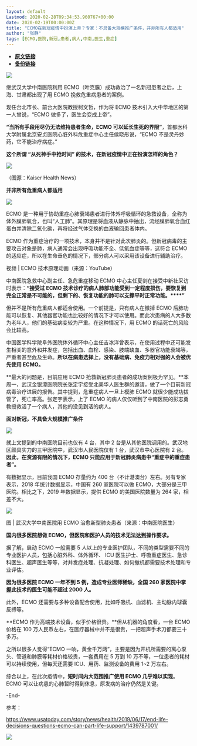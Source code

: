 ```yaml
---
layout: default
Lastmod: 2020-02-28T09:34:53.960767+00:00
date: 2020-02-19T00:00:00Z
title: "ECMO在新冠疫情中扮演上帝？专家：不具备大规模推广条件，并非所有人都适用"
author: "张静"
tags: [ECMO,医院,新冠,患者,病人,中南,医生,重症]
---
```


* [**原文链接**](http://mp.weixin.qq.com/s?__biz=MzA3NTIyODUzNA==&mid=2649582694&idx=6&sn=eaa694ad1cce48647484c67840d6e303&chksm=876a787fb01df169dc3167abbca97a4f867608fc163f1f9a453fd979c9386970ead7679db261#rd)
* [**备份链接**](http://archive.is/GnVKE)


![](/images/post/226dd37c5feec2904bef4c2cb81adc28.jpg)

继武汉大学中南医院利用 ECMO（叶克膜）成功救治了一名新冠患者之后，上海、甘肃都出现了用 ECMO 挽救危重病患者的案例。

现任台北市长、前台大医院教授柯文哲，作为将 ECMO 技术引入大中华地区的第一人曾说，“ECMO 做多了，医生会变成上帝”。

**“当所有手段用尽仍无法维持患者生命，ECMO 可以延长生死的界限”**，首都医科大学附属北京安贞医院心脏外科危重症中心主任侯晓彤说，“ECMO 不是灵丹妙药，它不能治疗病症。”

**这个所谓 “从死神手中抢时间” 的技术，在新冠疫情中正在扮演怎样的角色？**

![](/images/post/0039d7766323ee23a13bd6d3bc5d7756.jpg)

（图源：Kaiser Health News）

**并非所有危重病人都适用**

![](/images/post/989fe6da862f54d65a0430ba9570152d.jpg)

ECMO 是一种用于协助重症心肺衰竭患者进行体外呼吸循环的急救设备，全称为体外膜肺氧合，也叫“人工肺”。其原理是将血液从静脉中抽出，流经膜肺氧合血红蛋白并清除二氧化碳，再将经过气体交换的血液输回患者体内。

ECMO 作为重症治疗的一项技术，本身并不是针对此次肺炎的。但新冠病毒的主要攻击对象是肺，病人通常会出现呼吸功能不全、低氧血症等等，这符合 ECMO 的适应症，所以在生命垂危的情况下，部分病人可以采用该设备进行辅助治疗。

视频 | ECMO 技术原理动画（来源：YouTube）

中南医院急救中心副主任、急危重症移动 ECMO 中心主任夏剑在接受中新社采访时表示：**“接受过 ECMO 技术诊疗的病人肺部功能受到一定程度损伤，要恢复到完全正常是不可能的，但剩下的、恢复功能的肺可以支撑平时正常功能。****”**

但并不是所有危重病人都适合使用。一个前提是，只有病人在撤掉 ECMO 后肺功能可以恢复、其他器官功能也比较好的情况下才可以使用。而此次患病的人大多数为老年人，他们的基础病变较为严重。在这种情况下，用 ECMO 的话死亡的风险会比较高。

中国医学科学院阜外医院体外循环中心主任吉冰洋曾表示，在使用过程中还可能发生相关的意外和并发症，包括出血、血栓、感染、肢端缺血、多器官功能衰竭等，严重者甚至危及生命。**所以在病患选择上，没有基础病、免疫力相对强的人会被优先使用 ECMO。**

**最大的问题是，目前应用 ECMO 抢救新冠肺炎患者的成功案例极为罕见。**本周一，武汉金银潭医院院长张定宇接受北美华人医生群的邀请，做了一个目前新冠病毒治疗进展的报告。其中提到，危重症病人一旦上模肺 ECMO 就很少能成功拔管了，死亡率高。张定宇表示，上了 ECMO 的病人仅仅听到了中南医院的彭志勇教授救活了一个病人，其他的没见到活的病人。

**面对新冠，不具备大规模推广条件**

![](/images/post/989fe6da862f54d65a0430ba9570152d.jpg)

就上文提到的中南医院目前也仅有 4 台，其中 2 台是从其他医院调用的。武汉地区颇具实力的三甲医院中，武汉市人民医院仅有 1 台，武汉市中心医院有 2 台。**因此，在资源有限的情况下，ECMO 只能应用于新冠肺炎病患中“重症中的重症患者”。**

有数据显示，目前我国 ECMO 存量约为 400 台（不计港澳台）左右。另有专家表示，2018 年统计数据显示，中国有 260 家医院可以做 ECMO，大部分是三甲医院。相比之下，2019 年数据显示，提供 ECMO 的美国医院数量为 264 家，相差不大。

![](/images/post/b38c1f8ffc97196b53f9689bba74c79f.jpg)

图 | 武汉大学中南医院用 ECMO 治愈新型肺炎患者（来源：中南医院医生）

**国内很多医院想做 ECMO，但医院和医护人员的技术无法达到操作要求。**

据了解，启动 ECMO 一般需要 5 人以上的专业医护团队，不同的类型需要不同的专业医护人员，包括心脏外科、体外循环、 ICU 医生护士、呼吸重症医生、急诊科医生、超声医生等等，对并发症处理、抗凝处理、如何撤机都需要技术处理和专业评估。

**因为很多医院 ECMO 一年不到 5 例，造成专业医师稀缺，全国 260 家医院中掌握此技术的医生可能不超过 2000 人。**

此外，ECMO 还需要与多种设备配合使用，比如呼吸机、血滤机、主动脉内球囊反搏等。

**ECMO 作为高端技术设备，似乎价格很贵。**但从机器的角度看，一台 ECMO 价格在 100 万人民币左右，在医疗器械中并不是很贵，一把超声手术刀都要三十多万。

之所以很多人觉得“ECMO 一响，黄金千万两”，主要是因为开机所需要的离心泵头、管道和肺膜等耗材价格较贵，一套费用在 5 万到 10 万不等，一位患者的耗材可以持续使用，但每天还需要 ICU、用药、监测设备的费用 1~2 万左右。

综合以上，在此次疫情中，**短时间内大范围推广使用 ECMO 几乎难以实现**。 ECMO 可以让病患的心肺暂时得到休息，原发病的治疗仍然是关键。

\-End-

参考：

https://www.usatoday.com/story/news/health/2019/06/17/end-life-decisions-questions-ecmo-can-part-life-support/1439787001/

![](/images/post/f8f13c91613ca0eefce732220a396af1.jpg)

